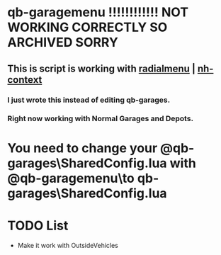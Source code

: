 # qb-garagemenu            !!!!!!!!!!!! NOT WORKING CORRECTLY SO ARCHIVED SORRY
## This is script is working with [radialmenu](https://github.com/bashenga/radialmenu) | [nh-context](https://github.com/nerohiro/nh-context)

### I just wrote this instead of editing qb-garages.
### Right now working with Normal Garages and Depots. 

# You need to change your @qb-garages\SharedConfig.lua with @qb-garagemenu\to qb-garages\SharedConfig.lua

# TODO List
+ Make it work with OutsideVehicles

